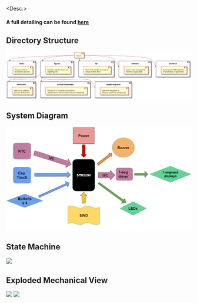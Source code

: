 
<Desc.>

#### A full detailing can be found [here](www.markhofmeister.com/) 

## Directory Structure 

![](figures/hierarchy.png)

## System Diagram

![](figures/system-diagrams/system-diagram-v1.png)

## State Machine 

![](figures/system-diagrams/state-machine-v1.png) 

## Exploded Mechanical View
	
![](fab/exploded-view-v1.png)
![](fab/exploded-view-animation-v)
